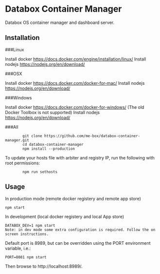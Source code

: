 # Databox Container Manager
Databox OS container manager and dashboard server.

## Installation

###Linux

Install docker https://docs.docker.com/engine/installation/linux/
Install nodejs https://nodejs.org/en/download/

###OSX

Install docker https://docs.docker.com/docker-for-mac/
Install nodejs https://nodejs.org/en/download/

###Windows

Install docker https://docs.docker.com/docker-for-windows/ (The old Docker Toolbox is not supported)
Install nodejs https://nodejs.org/en/download/

###All

			git clone https://github.com/me-box/databox-container-manager.git
			cd databox-container-manager
			npm install --production

To update your hosts file with arbiter and registry IP, run the following with root permissions:

			npm run sethosts

## Usage

In production mode (remote docker registery and remote app store)

	npm start

In development (local docker registery and local App store)

    DATABOX_DEV=1 npm start
	Note: in dev mode some extra configuration is required. Follow the on screen instructions.  

Default port is 8989, but can be overridden using the PORT environment variable, i.e.:

	PORT=8081 npm start

Then browse to http://localhost:8989/.
